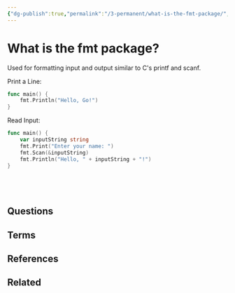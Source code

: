```yaml
---
{"dg-publish":true,"permalink":"/3-permanent/what-is-the-fmt-package/","tags":["type/permanent"],"created":"2023-08-03T07:22:15.901-05:00","updated":"2023-09-05T14:44:47.671-05:00"}
---
```


# What is the fmt package?

Used for formatting input and output similar to C's printf and scanf.

Print a Line:
```go
func main() {
    fmt.Println("Hello, Go!")
}
```

Read Input:
```go
func main() {
    var inputString string
    fmt.Print("Enter your name: ")
    fmt.Scan(&inputString)
    fmt.Println("Hello, " + inputString + "!")
}
```
 
---
## Questions
## Terms

## References

## Related